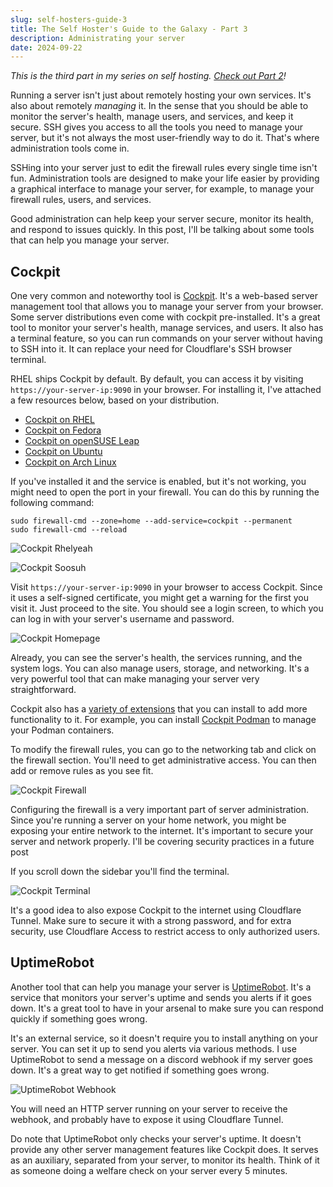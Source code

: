 ```yaml
---
slug: self-hosters-guide-3
title: The Self Hoster's Guide to the Galaxy - Part 3
description: Administrating your server
date: 2024-09-22
---
```


*This is the third part in my series on self hosting. [Check out Part 2](/blog/self-hosters-guide-2)!*

Running a server isn't just about remotely hosting your own services. It's also about remotely *managing* it. In the sense that you should be able to monitor the server's health, manage users, and services, and keep it secure. SSH gives you access to all the tools you need to manage your server, but it's not always the most user-friendly way to do it. That's where administration tools come in.

SSHing into your server just to edit the firewall rules every single time isn't fun. Administration tools are designed to make your life easier by providing a graphical interface to manage your server, for example, to manage your firewall rules, users, and services.

Good administration can help keep your server secure, monitor its health, and respond to issues quickly. In this post, I'll be talking about some tools that can help you manage your server.

## Cockpit

One very common and noteworthy tool is [Cockpit](https://cockpit-project.org/). It's a web-based server management tool that allows you to manage your server from your browser. Some server distributions even come with cockpit pre-installed. It's a great tool to monitor your server's health, manage services, and users. It also has a terminal feature, so you can run commands on your server without having to SSH into it. It can replace your need for Cloudflare's SSH browser terminal.

RHEL ships Cockpit by default. By default, you can access it by visiting `https://your-server-ip:9090` in your browser. For installing it, I've attached a few resources below, based on your distribution.

- [Cockpit on RHEL](https://cockpit-project.org/running.html#rhel)
- [Cockpit on Fedora](https://cockpit-project.org/running.html#fedora)
- [Cockpit on openSUSE Leap](https://cockpit-project.org/running.html#tumbleweed)
- [Cockpit on Ubuntu](https://cockpit-project.org/running.html#ubuntu)
- [Cockpit on Arch Linux](https://cockpit-project.org/running.html#archlinux)

If you've installed it and the service is enabled, but it's not working, you might need to open the port in your firewall. You can do this by running the following command:

```
sudo firewall-cmd --zone=home --add-service=cockpit --permanent
sudo firewall-cmd --reload
```

![Cockpit Rhelyeah](/images/cockpit-rhelyeah.png)

![Cockpit Soosuh](/images/cockpit-soosuh.png)

Visit `https://your-server-ip:9090` in your browser to access Cockpit. Since it uses a self-signed certificate, you might get a warning for the first you visit it. Just proceed to the site. You should see a login screen, to which you can log in with your server's username and password.

![Cockpit Homepage](/images/cockpit-homepage.png)

Already, you can see the server's health, the services running, and the system logs. You can also manage users, storage, and networking. It's a very powerful tool that can make managing your server very straightforward. 

Cockpit also has a [variety of extensions](https://cockpit-project.org/applications) that you can install to add more functionality to it. For example, you can install [Cockpit Podman](https://github.com/cockpit-project/cockpit-podman) to manage your Podman containers.

To modify the firewall rules, you can go to the networking tab and click on the firewall section. You'll need to get administrative access. You can then add or remove rules as you see fit.

![Cockpit Firewall](/images/cockpit-firewall.png)

Configuring the firewall is a very important part of server administration. Since you're running a server on your home network, you might be exposing your entire network to the internet. It's important to secure your server and network properly. I'll be covering security practices in a future post

If you scroll down the sidebar you'll find the terminal.

![Cockpit Terminal](/images/cockpit-terminal.png)

It's a good idea to also expose Cockpit to the internet using Cloudflare Tunnel. Make sure to secure it with a strong password, and for extra security, use Cloudflare Access to restrict access to only authorized users.

## UptimeRobot

Another tool that can help you manage your server is [UptimeRobot](https://uptimerobot.com/). It's a service that monitors your server's uptime and sends you alerts if it goes down. It's a great tool to have in your arsenal to make sure you can respond quickly if something goes wrong.

It's an external service, so it doesn't require you to install anything on your server. You can set it up to send you alerts via various methods. I use UptimeRobot to send a message on a discord webhook if my server goes down. It's a great way to get notified if something goes wrong.

![UptimeRobot Webhook](/images/uptimerobot-webhook.png)

You will need an HTTP server running on your server to receive the webhook, and probably have to expose it using Cloudflare Tunnel.

Do note that UptimeRobot only checks your server's uptime. It doesn't provide any other server management features like Cockpit does. It serves as an auxiliary, separated from your server, to monitor its health. Think of it as someone doing a welfare check on your server every 5 minutes.
